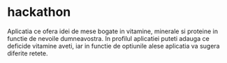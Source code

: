 # hackathon

Aplicatia ce ofera idei de mese bogate in vitamine, minerale si proteine in functie de nevoile dumneavostra. In profilul aplicatiei puteti adauga ce deficide vitamine aveti, iar in functie de optiunile alese aplicatia va sugera diferite retete.


